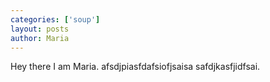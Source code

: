 ```yaml
---
categories: ['soup']
layout: posts
author: Maria
---
```

Hey there I am Maria. afsdjpiasfdafsiofjsaisa
safdjkasfjidfsai.

